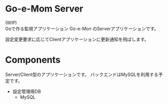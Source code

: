 # Go-e-Mom Server

(WIP)  
Goで作る監視アプリケーション Go-e-Mon のServerアプリケーションです。

設定変更要求に応じてClientアプリケーションに更新通知を飛ばします。

# Components

Server/Client型のアプリケーションです。
バックエンドはMySQLを利用する予定です。

* 設定管理用DB
  * MySQL

